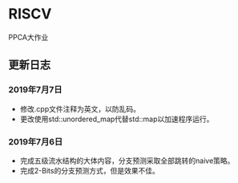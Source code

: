 # RISCV
PPCA大作业

## 更新日志
### 2019年7月7日
- 修改.cpp文件注释为英文，以防乱码。
- 更改使用std::unordered_map代替std::map以加速程序运行。
### 2019年7月6日
- 完成五级流水结构的大体内容，分支预测采取全部跳转的naive策略。
- 完成2-Bits的分支预测方式，但是效果不佳。
